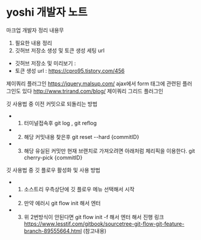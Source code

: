 # yoshi 개발자 노트

마크업 개발자 정리 내용무
1. 필요한 내용 정리
2. 깃허브 저장소 생성 및 토큰 생성 세팅 url
- 깃허브 저장소 및 미리보기 : 
- 토큰 생성 url : https://cpro95.tistory.com/456

제이쿼리 플러그인
https://jquery.malsup.com/
ajax에서 form 태그에 관련된 플러그인도 있다
http://www.trirand.com/blog/ 제이쿼리 그리드 플러그인

깃 사용법 중 이전 커밋으로 되돌리는 방법
- 1. 터미널접속후 git log , git reflog
- 2. 해당 커밋내용 찾은후
		git reset --hard {commitID}
- 3. 해당 유실된 커밋만 현재 브랜치로 가져오려면 아래처럼 체리픽을 이용한다.
		git cherry-pick {commitID}

깃 사용법 중 깃 플로우 활성화 및 사용 방법
- 1. 소스트리 우측상단에 깃 플로우 메뉴 선택해서 시작

- 2. 만약 에러시 git flow init 해서 엔터
- 3. 위 2번방식이 안된다면 git flow init -f 해서 엔터 해서 진행
링크 https://www.lesstif.com/gitbook/sourcetree-git-flow-git-feature-branch-89555664.html (참고내용)